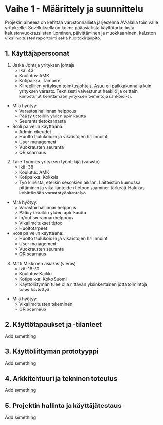 # Vaihe 1 - Määrittely ja suunnittelu
Projektin aiheena on kehittää varastonhallinta järjestelmä AV-alalla toimivalle yritykselle. Sovelluksella on kolme pääasiallista käyttötarkoitusta: kalustonvuokrauslistan luominen, 
päivittäminen ja muokkaaminen, kaluston vikailmoitusten raportointi sekä huoltokirjanpito.


## 1. Käyttäjäpersoonat

1. Jaska Johtaja yrityksen johtaja
    - Ikä: 43
    - Koulutus: AMK
    - Kotipaikka: Tampere
    - Kiireellinen yrityksen toimitusjohtaja. Asuu eri paikkakunnalla kuin yrityksen varasto. Teknisesti valveutunut henkilö ja osittain kiinostunut kehittämään yrityksen toimintoja sähköisiksi.
  - Mitä hyötyy:
    - Varaston hallinnan helppous
    - Pääsy tietoihin yhden apin kautta
    - Seuranta tietokannasta
  - Rooli palvelun käyttäjänä:
    - Admin oikeudet
    - Huolto taulukoiden ja vikalistojen hallinnointi
    - User management
    - Vuokrausten seuranta
    - QR scannaus

2. Tane Työmies yrityksen työntekijä (varasto)
    - Ikä: 38
    - Koulutus: AMK
    - Kotipaikka: Kokkola
    - Työ kiireistä, etenkin sesonkien aikaan. Laitteiston kunnossa pitäminen ja vikatilanteiden tietoon saaminen tärkeää. Halukas kehittämään varastotyöskentelyä
- Mitä hyötyy:
    - Varaston hallinnan helppous
    - Pääsy tietoihin yhden apin kautta
    - In/out seurannan helppou­s
    - Vikailmoitukset tietoo
    - Huoltotarpeet
- Rooli palvelun käyttäjänä:
    - Huolto taulukoiden ja vikalistojen hallinnointi
    - User management
    - Vuokrausten seuranta
    - QR scannaus

3. Matti Mikkonen asiakas (vieras)
    - Ikä: 18-60
    - Koulutus: Kaikki
    - Kotipaikka: Koko Suomi
    - Käyttöliittymän tulee olla riittävän yksinkertainen jotta toimintoja tulee käytettyä.
- Mitä hyötyy:
    - Vikailmoitusten tekeminen
    - QR scannaus

## 2. Käyttötapaukset ja -tilanteet

Add something

## 3. Käyttöliittymän prototyyppi

Add something

## 4. Arkkitehtuuri ja tekninen toteutus

Add something

## 5. Projektin hallinta ja käyttäjätestaus

Add something
